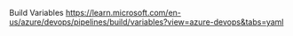 Build Variables
https://learn.microsoft.com/en-us/azure/devops/pipelines/build/variables?view=azure-devops&tabs=yaml
